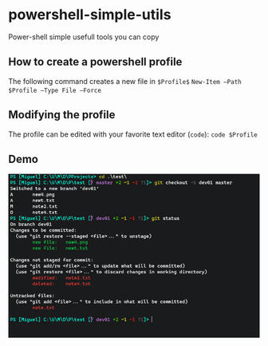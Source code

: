 # powershell-simple-utils
Power-shell simple usefull tools you can copy

## How to create a powershell profile
The following command creates a new file in `$Profile$` 
`New-Item –Path $Profile –Type File –Force`

## Modifying the profile
The profile can be edited with your favorite text editor (`code`): `code $Profile`

## Demo
![Demo image](/images/demo.png)
